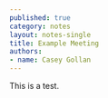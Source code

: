 ```yaml
---
published: true
category: notes
layout: notes-single
title: Example Meeting
authors:
- name: Casey Gollan
---
```


This is a test.